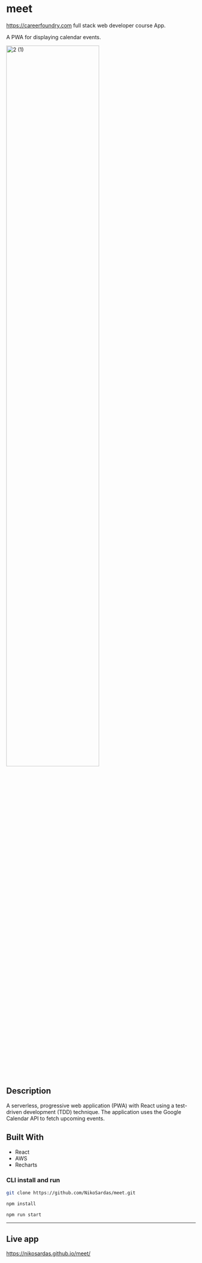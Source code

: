 # meet
https://careerfoundry.com full stack web developer course App.

A PWA for displaying calendar events.

<img src="https://user-images.githubusercontent.com/89710667/142880256-77b72920-a855-48ba-9bdd-08410cdad81b.gif" alt="2 (1)" style="width: 70%;">

## Description
A serverless, progressive web application (PWA) with React using a
test-driven development (TDD) technique. The application uses the Google
Calendar API to fetch upcoming events.

## Built With
- React
- AWS
- Recharts

### CLI install and run

```bash
git clone https://github.com/NikoSardas/meet.git
```

```bash
npm install
```

```bash
npm run start
```
---

## Live app
https://nikosardas.github.io/meet/
